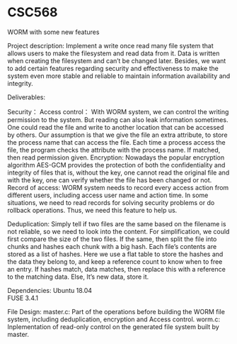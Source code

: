 # CSC568
WORM with some new features

Project description:
Implement a write once read many file system that allows users to make the filesystem and read data from it. Data is written when creating the filesystem and can’t be changed later. Besides, we want to add certain features regarding security and effectiveness to make the system even more stable and reliable to maintain information availability and integrity.


Deliverables:

Security：
Access control：
With WORM system, we can control the writing permission to the system. But reading can also leak information sometimes. One could read the file and write to another location that can be accessed by others.
Our assumption is that we give the file an extra attribute, to store the process name that can access the file. Each time a process access the file, the program checks the attribute with the process name. If matched, then read permission given.
Encryption:
Nowadays the popular encryption algorithm AES-GCM provides the protection of both the confidentiality and integrity of files that is, without the key, one cannot read the original file and with the key, one can verify whether the file has been changed or not.
Record of access:
WORM system needs to record every access action from different users, including access user name and action time. In some situations, we need to read records for solving security problems or do rollback operations. Thus, we need this feature to help us.
 
Deduplication:
Simply tell if two files are the same based on the filename is not reliable, so we need to look into the content. For simplification, we could first compare the size of the two files. If the same, then split the file into chunks and hashes each chunk with a big hash. Each file’s contents are stored as a list of hashes. Here we use a flat table to store the hashes and the data they belong to, and keep a reference count to know when to free an entry. If hashes match, data matches, then replace this with a reference to the matching data. Else, It’s new data, store it.


Dependencies:
Ubuntu 18.04  
FUSE 3.4.1

File Design: 
master.c: 
Part of the operations before building the WORM file system, including deduplication, encryption and Access control. 
worm.c:    
Inplementation of read-only control on the generated file system built by master.


